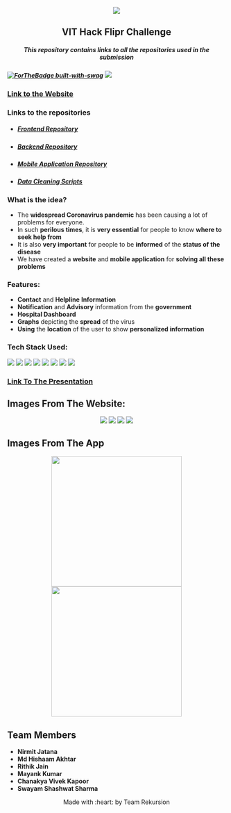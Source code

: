 <p align="center">
	<img src="https://user-images.githubusercontent.com/58990970/95666703-d3f61400-0b79-11eb-9820-78fbad162316.png" />
    <h2 align="center">VIT Hack Flipr Challenge</h2>
	<h5 align="center">This repository contains links to all the repositories used in the submission<h5>
</p>

[![ForTheBadge built-with-swag](http://ForTheBadge.com/images/badges/built-with-swag.svg)](https://GitHub.com/Naereen/) 
<img src="https://img.shields.io/badge/Team-Rekursion-red?style=for-the-badge&logo=appveyor">

<h3><a href="https://rekursion-vithack2020.netlify.app/">Link to the Website</a></h3>

### Links to the repositories
<ul>
<li><h5><a href="https://github.com/TeamRekursion/flipr">Frontend Repository</a></h5>
<li><h5><a href="https://github.com/TeamRekursion/vithack-flippr-backend">Backend Repository</a></h5>
<li><h5><a href="https://github.com/TeamRekursion/flipr-app">Mobile Application Repository</a></h5>
<li><h5><a href="https://github.com/TeamRekursion/Flipr-Data-Analytics">Data Cleaning Scripts</a></h5>
</ul>

### What is the idea?
- The **widespread Coronavirus pandemic** has been causing a lot of problems for everyone.
- In such **perilous times**, it is **very essential** for people to know **where to seek help from**
- It is also **very important** for people to be **informed** of the **status of the disease**
- We have created a **website** and **mobile application** for **solving all these problems**

### Features:
- **Contact** and **Helpline** **Information**
- **Notification** and **Advisory** information from the **government** 
- **Hospital Dashboard**
- **Graphs** depicting the **spread** of the virus
- **Using** the **location** of the user to show **personalized information**

### Tech Stack Used:
<img src="https://img.shields.io/badge/javascript%20-%23323330.svg?&style=for-the-badge&logo=javascript&logoColor=%23F7DF1E"/>
<img src="https://img.shields.io/badge/react%20-%2320232a.svg?&style=for-the-badge&logo=react&logoColor=%2361DAFB"/>
<img src="https://img.shields.io/badge/node.js%20-%2343853D.svg?&style=for-the-badge&logo=node.js&logoColor=white"/>
<img src="https://img.shields.io/badge/MongoDB-%234ea94b.svg?&style=for-the-badge&logo=mongodb&logoColor=white"/>
<img src="https://img.shields.io/badge/Flutter%20-%2302569B.svg?&style=for-the-badge&logo=Flutter&logoColor=white" /> 
<img src="https://img.shields.io/badge/express.js%20-%23404d59.svg?&style=for-the-badge"/>
<img src="https://img.shields.io/badge/css3%20-%231572B6.svg?&style=for-the-badge&logo=css3&logoColor=white"/> 
<img src="https://img.shields.io/badge/python%20-%2314354C.svg?&style=for-the-badge&logo=python&logoColor=white"/>

<h3><a href="https://docs.google.com/presentation/d/1FQowRQwh9Zugzvw78RTqYIyWfF_srGCcciubWDy9a20/edit?usp=sharing">Link To The Presentation</a></h3>
  
## Images From The Website:
<p align="center">
    <img src="https://user-images.githubusercontent.com/58990970/95666623-fd627000-0b78-11eb-9735-255f7d675c3e.png" />
	<img src="https://user-images.githubusercontent.com/58990970/95666617-f0458100-0b78-11eb-910e-e91b591ad113.png" />
    <img src="https://user-images.githubusercontent.com/58990970/95670169-a6bf5b00-0ba5-11eb-8e62-9a86c638cce6.png">
    <img src="https://user-images.githubusercontent.com/58990970/95666604-da37c080-0b78-11eb-8cc6-630a0c5cc03a.png" />
</p>

## Images From The App
<p align="center">
	<img width="300" src="https://user-images.githubusercontent.com/58990970/95666585-b8d6d480-0b78-11eb-8cd6-80fd103fa3b0.jpeg" />
    <img width="300" src="https://user-images.githubusercontent.com/58990970/95666586-bc6a5b80-0b78-11eb-96eb-5f8537c54562.jpeg" />
</p>

## Team Members
- **Nirmit Jatana**
- **Md Hishaam Akhtar**
- **Rithik Jain**
- **Mayank Kumar**
- **Chanakya Vivek Kapoor**
- **Swayam Shashwat Sharma**

<p align="center">
	Made with :heart: by Team Rekursion</a>
</p>